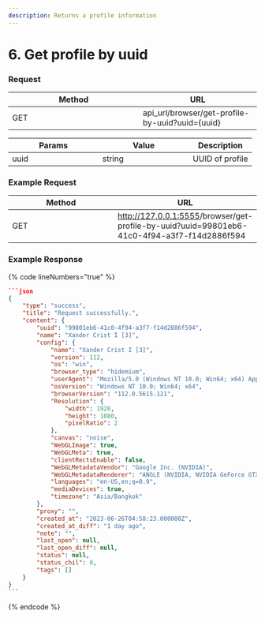 ```yaml
---
description: Returns a profile information
---
```


# 6. Get profile by uuid

### **Request**

<table><thead><tr><th width="249">Method</th><th>URL</th></tr></thead><tbody><tr><td>GET</td><td>api_url/browser/get-profile-by-uuid?uuid={uuid}</td></tr></tbody></table>

<table><thead><tr><th width="167">Params</th><th width="167.33333333333331">Value</th><th>Description</th></tr></thead><tbody><tr><td>uuid</td><td>string</td><td>UUID of profile</td></tr></tbody></table>

### **Example Request**

<table><thead><tr><th width="251">Method</th><th>URL</th></tr></thead><tbody><tr><td>GET</td><td><a href="http://127.0.0.1:5555/get-list-tag">http://127.0.0.1:5555</a>/browser/get-profile-by-uuid?uuid=99801eb6-41c0-4f94-a3f7-f14d2886f594</td></tr></tbody></table>

### **Example Response**

{% code lineNumbers="true" %}
````json
```json
{
    "type": "success",
    "title": "Request successfully.",
    "content": {
        "uuid": "99801eb6-41c0-4f94-a3f7-f14d2886f594",
        "name": "Xander Crist I [3]",
        "config": {
            "name": "Xander Crist I [3]",
            "version": 112,
            "os": "win",
            "browser_type": "hidemium",
            "userAgent": "Mozilla/5.0 (Windows NT 10.0; Win64; x64) AppleWebKit/537.36 (KHTML, like Gecko) Chrome/112.0.5615.121 Safari/537.36",
            "osVersion": "Windows NT 10.0; Win64; x64",
            "browserVersion": "112.0.5615.121",
            "Resolution": {
                "width": 1920,
                "height": 1080,
                "pixelRatio": 2
            },
            "canvas": "noise",
            "WebGLImage": true,
            "WebGLMeta": true,
            "clientRectsEnable": false,
            "WebGLMetadataVendor": "Google Inc. (NVIDIA)",
            "WebGLMetadataRenderer": "ANGLE (NVIDIA, NVIDIA GeForce GTX 1070 Ti Direct3D11 vs_5_0 ps_5_0, D3D11-27.21.14.5671)",
            "languages": "en-US,en;q=0.9",
            "mediaDevices": true,
            "timezone": "Asia/Bangkok"
        },
        "proxy": "",
        "created_at": "2023-06-26T04:58:23.000000Z",
        "created_at_diff": "1 day ago",
        "note": "",
        "last_open": null,
        "last_open_diff": null,
        "status": null,
        "status_chil": 0,
        "tags": []
    }
}
```
````
{% endcode %}
